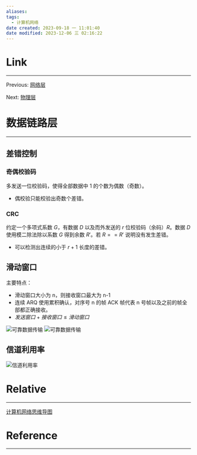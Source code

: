 ```yaml
---
aliases:
tags:
  - 计算机网络
date created: 2023-09-18 一 11:01:40
date modified: 2023-12-06 三 02:16:22
---
```


# Link

---

Previous: [网络层](网络层.md)

Next: [物理层](物理层.md)

# 数据链路层

---

## 差错控制

### 奇偶校验码

多发送一位校验码，使得全部数据中 1 的个数为偶数（奇数）。

- 偶校验只能校验出奇数个差错。

### CRC

约定一个多项式系数 $G$，有数据 $D$ 以及而外发送的 $r$ 位校验码（余码）$R$。数据 $D$ 使用模二除法除以系数 $G$ 得到余数 $R'$。若 $R == R'$ 说明没有发生差错。

- 可以检测出连续的小于 $r+1$ 长度的差错。

## 滑动窗口

主要特点：

- 滑动窗口大小为 n，则接收窗口最大为 n-1
- 连续 ARQ 使用累积确认，对序号 n 的帧 ACK 帧代表 n 号帧以及之前的帧全部都正确接收。
- $发送窗口 + 接收窗口 \le 滑动窗口$

![可靠数据传输](可靠数据传输.md#回退*N*步 )
![可靠数据传输](可靠数据传输.md#选择重传)

## 信道利用率

![信道利用率](信道利用率.md#信道利用率)

# Relative

---

[计算机网络思维导图](计算机网络思维导图.md)

# Reference

---
